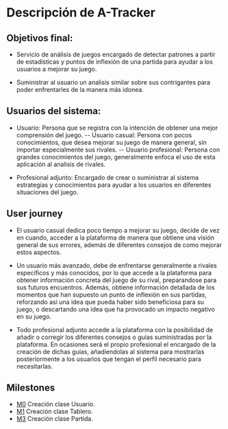# Descripción de A-Tracker

## Objetivos final: 

- Servicio de análisis de juegos encargado de detectar patrones a partir de estadísticas y puntos de inflexión de una partida para ayudar a los usuarios a mejorar su juego.

- Suministrar al usuario un analisis similar sobre sus contrigantes para poder enfrentarles de la manera más idonea.

## Usuarios del sistema:

- Usuario: Persona que se registra con la intención de obtener una mejor comprensión del juego.
-- Usuario casual: Persona con pocos conocimientos, que desea mejorar su juego de manera general, sin importar especialmente sus rivales.
-- Usuario profesional: Persona con grandes conocimientos del juego, generalmente enfoca el uso de esta aplicación al analisis de rivales.

- Profesional adjunto: Encargado de crear o suministrar al sistema estrategias y conocimientos para ayudar a los usuarios en diferentes situaciones del juego.

## User journey
- El usuario casual dedica poco tiempo a mejorar su juego, decide de vez en cuando, acceder a la plataforma de manera que obtiene una visión general de sus errores, además de diferentes consejos de como mejorar estos aspectos.

- Un usuario más avanzado, debe de enfrentarse generalmente a rivales específicos y más conocidos, por lo que accede a la plataforma para obtener información concreta del juego de su rival, preparandose para sus futuros encuentros. Además, obtiene información detallada de los momentos que han supuesto un punto de inflexión en sus partidas, reforzando así una idea que pueda haber sido beneficiosa para su juego, o descartando una idea que ha provocado un impacto negativo en su juego.

- Todo profesional adjunto accede a la plataforma con la posibilidad de añadir o corregir los diferentes consejos o guías suministradas por la plataforma. En ocasiones será el propio profesional el encargado de la creación de dichas guías, añadiendolas al sistema para mostrarlas posteriormente a los usuarios que tengan el perfil necesario para necesitarlas.

## Milestones

- [M0](https://github.com/xCyal/A-Tracker/milestone/1) Creación clase Usuario.
- [M1](https://github.com/xCyal/A-Tracker/milestone/2) Creación clase Tablero.
- [M3](https://github.com/xCyal/A-Tracker/milestone/3) Creación clase Partida. 

